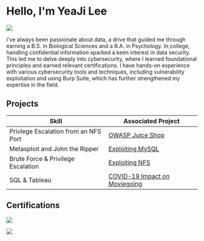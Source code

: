 # Hello, I'm YeaJi Lee
<a href="https://linkedin.com/in/yeaji-lee-423b8220a"><img src="https://img.shields.io/badge/-LinkedIn-0072b1?&style=for-the-badge&logo=linkedin&logoColor=white" /></a>

I've always been passionate about data, a drive that guided me through earning a B.S. in Biological Sciences and a B.A. in Psychology. In college, handling confidential information sparked a keen interest in data security. This led me to delve deeply into cybersecurity, where I learned foundational principles and earned relevant certifications. I have hands-on experience with various cybersecurity tools and techniques, including vulnerability exploitation and using Burp Suite, which has further strengthened my expertise in the field.

## Projects

| Skill                                         | Associated Project         |
|-----------------------------------------------|----------------------------|
| Privlege Escalation from an NFS Port | <a href="https://google.com">OWASP Juice Shop</a>|
| Metasploit and John the Ripper | <a href="https://google.com">Exploiting MySQL</a>|
| Brute Force & Privilege Escalation        | <a href="https://github.com/yealee925/Exploiting-NFS">Exploiting NFS</a>|
| SQL & Tableau       | <a href="https://www.kaggle.com/code/yealee/covid-19-impact-on-moviegoing-sql-tableau">COVID-19 Impact on Moviegoing</a>|

## Certifications
<a href= "https://www.credly.com/badges/b7a9c494-3b68-4d45-b5b7-9b97ffe54f3a/linked_in_profile"><img src="https://img.shields.io/badge/-Security%2B-FF0000?&style=for-the-badge&logo=CompTIA&logoColor=white" /></a>

<a href= "https://www.credly.com/badges/3cbb7399-733f-455c-a60e-c483f6e29637/linked_in_profile"><img src="https://img.shields.io/badge/-CC-006400?&style=for-the-badge&logoColor=white" /></a>
